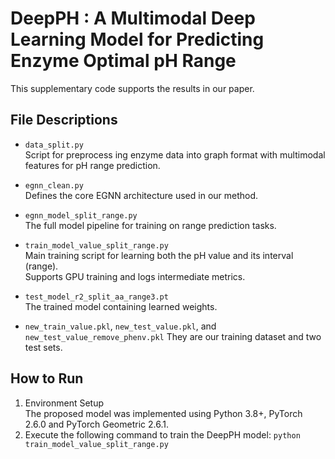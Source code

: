 # DeepPH : A Multimodal Deep Learning Model for Predicting Enzyme Optimal pH Range
This supplementary code supports the results in our paper.  

## File Descriptions

- `data_split.py`  
  Script for preprocess ing enzyme data into graph format with multimodal features for pH range prediction.

- `egnn_clean.py`  
  Defines the core EGNN architecture used in our method.

- `egnn_model_split_range.py`  
  The full model pipeline for training on range prediction tasks.

- `train_model_value_split_range.py`  
  Main training script for learning both the pH value and its interval (range).  
  Supports GPU training and logs intermediate metrics.

- `test_model_r2_split_aa_range3.pt`  
  The trained model containing learned weights.

- `new_train_value.pkl`, `new_test_value.pkl`, and `new_test_value_remove_phenv.pkl` 
  They are our training dataset and two test sets.


## How to Run

1. Environment Setup  
   The proposed model was implemented using Python 3.8+, PyTorch 2.6.0 and PyTorch Geometric 2.6.1.
2. Execute the following command to train the DeepPH model: 
   `python train_model_value_split_range.py`



